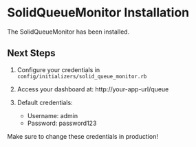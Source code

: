 # SolidQueueMonitor Installation

The SolidQueueMonitor has been installed.

## Next Steps

1. Configure your credentials in `config/initializers/solid_queue_monitor.rb`

2. Access your dashboard at: http://your-app-url/queue

3. Default credentials:
   - Username: admin
   - Password: password123

Make sure to change these credentials in production!
